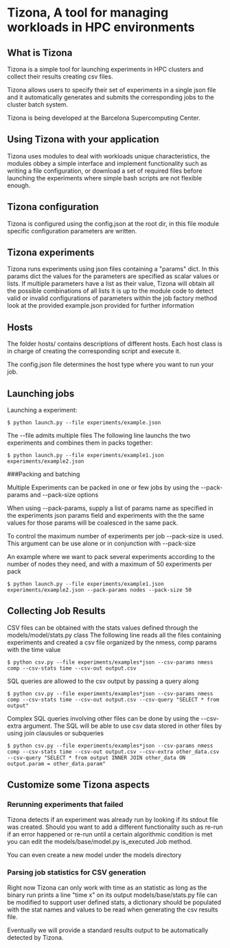 # Tizona, A tool for managing workloads in HPC environments

## What is Tizona

Tizona is a simple tool for launching experiments in HPC clusters
and collect their results creating csv files.

Tizona allows users to specify their set of experiments in a single 
json file and it automatically generates and submits the corresponding 
jobs to the cluster batch system.

Tizona is being developed at the Barcelona Supercomputing Center.

## Using Tizona with your application

Tizona uses modules to deal with workloads unique characteristics,
the modules obbey a simple interface and implement functionality such as
writing a file configuration, or download a set of required files before launching the experiments
where simple bash scripts are not flexible enough.

## Tizona configuration

Tizona is configured using the config.json at the root dir,
in this file module specific configuration parameters are written.

## Tizona experiments

Tizona runs experiments using json files containing a "params" dict.
In this params dict the values for the parameters are specified as scalar values or lists.
If multiple parameters have a list as their value, Tizona will obtain all the possible combinations of all lists
it is up to the module code to detect valid or invalid configurations of parameters within the job factory method
look at the provided example.json provided for further information

## Hosts

The folder hosts/ contains descriptions of different hosts.
Each host class is in charge of creating the corresponding script and execute it.

The config.json file determines the host type where you want to run your job.

## Launching jobs

Launching a experiment:

```
$ python launch.py --file experiments/example.json
```

The --file admits multiple files
The following line launchs the two experiments and combines them in packs together:

```
$ python launch.py --file experiments/example1.json experiments/example2.json 
```

###Packing and batching

Multiple Experiments can be packed in one or few jobs by using the --pack-params and --pack-size options

When using --pack-params, supply a list of params name as specified in the experiments json params field
and experiments with the the same values for those params will be coalesced in the same pack.

To control the maximum number of experiments per job --pack-size is used. This argument can be use alone or in
conjunction with --pack-size

An example where we want to pack several experiments according to the number of nodes they need, and with a maximum
of 50 experiments per pack

```
$ python launch.py --file experiments/example1.json experiments/example2.json --pack-params nodes --pack-size 50
```

## Collecting Job Results

CSV files can be obtained with the stats values defined through the models/model/stats.py class
The following line reads all the files containing experiments and created a csv file organized by the nmess, comp params with the time value

```
$ python csv.py --file experiments/examples*json --csv-params nmess comp --csv-stats time --csv-out output.csv
```

SQL queries are allowed to the csv output by passing a query along

```
$ python csv.py --file experiments/examples*json --csv-params nmess comp --csv-stats time --csv-out output.csv --csv-query "SELECT * from output"
```

Complex SQL queries involving other files can be done by using the --csv-extra argument. The SQL will be able to use csv data stored in other files
by using join clausules or subqueries

```
$ python csv.py --file experiments/examples*json --csv-params nmess comp --csv-stats time --csv-out output.csv --csv-extra other_data.csv --csv-query "SELECT * from output INNER JOIN other_data ON output.param = other_data.param"
```

## Customize some Tizona aspects

### Rerunning experiments that failed

Tizona detects if an experiment was already run by looking if its stdout file was created.
Should you want to add a different functionality such as re-run if an error happened or re-run until a certain
algorithmic condition is met you can edit the models/base/model.py is_executed Job method.

You can even create a new model under the models directory

### Parsing job statistics for CSV generation

Right now Tizona can only work with time as an statistic as long as the binary run prints a line "time x" on its output
models/base/stats.py file can be modified to support user defined stats, a dictionary should be populated with the stat names
and values to be read when generating the csv results file.

Eventually we will provide a standard results output to be automatically detected by Tizona.

